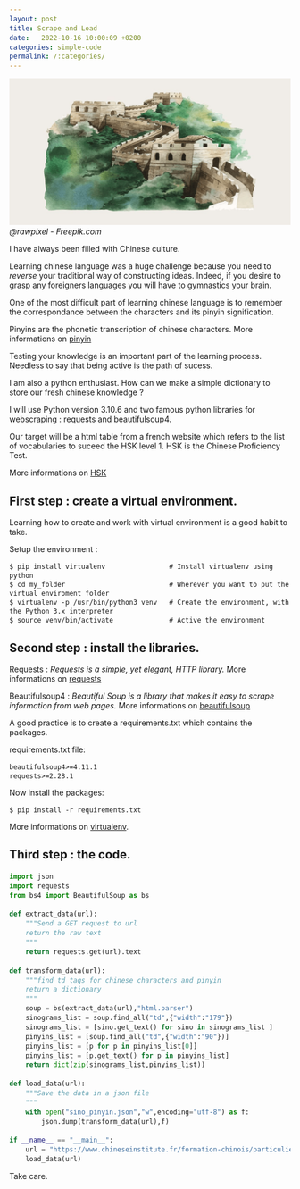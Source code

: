 ```yaml
---
layout: post
title: Scrape and Load
date:   2022-10-16 10:00:09 +0200
categories: simple-code
permalink: /:categories/
---
```

![image](/assets/images/chinese-wall.png)
*@rawpixel - Freepik.com*

I have always been filled with Chinese culture.

Learning chinese language was a huge challenge because you need to *reverse* your traditional way of constructing ideas. Indeed, if you desire to grasp any foreigners languages you will have to gymnastics your brain.

One of the most difficult part of learning chinese language is to remember the correspondance between the characters and its pinyin signification.

Pinyins are the phonetic transcription of chinese characters.
More informations on [pinyin](https://en.wikipedia.org/wiki/Pinyin)

Testing your knowledge is an important part of the learning process. Needless to say that being active is the path of sucess.

I am also a python enthusiast.
How can we make a simple dictionary to store our fresh chinese knowledge ?

I will use Python version 3.10.6 and two famous python libraries for webscraping : requests and beautifulsoup4.

Our target will be a html table from a french website which refers to the list of vocabularies to suceed the HSK level 1. HSK is the Chinese Proficiency Test. 

More informations on [HSK](https://en.wikipedia.org/wiki/Hanyu_Shuiping_Kaoshi)


## First step : create a virtual environment.

Learning how to create and work with virtual environment is a good habit to take. 

Setup the environment :

    $ pip install virtualenv                # Install virtualenv using python 
    $ cd my_folder                          # Wherever you want to put the virtual enviroment folder
    $ virtualenv -p /usr/bin/python3 venv   # Create the environment, with the Python 3.x interpreter
    $ source venv/bin/activate              # Active the environment


## Second step : install the libraries.

Requests : *Requests is a simple, yet elegant, HTTP library.*
More informations on [requests](https://pypi.org/project/requests/)

Beautifulsoup4 : *Beautiful Soup is a library that makes it easy to scrape information from web pages.*
More informations on [beautifulsoup](https://pypi.org/project/beautifulsoup4/)

A good practice is to create a requirements.txt which contains the packages.

requirements.txt file:

    beautifulsoup4>=4.11.1
    requests>=2.28.1


Now install the packages:

    $ pip install -r requirements.txt

More informations on [virtualenv](http://docs.python-guide.org/en/latest/dev/virtualenvs/).


## Third step : the code.

```python
import json
import requests
from bs4 import BeautifulSoup as bs

def extract_data(url):
    """Send a GET request to url
    return the raw text
    """
    return requests.get(url).text

def transform_data(url):
    """find td tags for chinese characters and pinyin
    return a dictionary 
    """
    soup = bs(extract_data(url),"html.parser")
    sinograms_list = soup.find_all("td",{"width":"179"})
    sinograms_list = [sino.get_text() for sino in sinograms_list ]
    pinyins_list = [soup.find_all("td",{"width":"90"})]
    pinyins_list = [p for p in pinyins_list[0]]
    pinyins_list = [p.get_text() for p in pinyins_list]
    return dict(zip(sinograms_list,pinyins_list))

def load_data(url):
    """Save the data in a json file
    """
    with open("sino_pinyin.json","w",encoding="utf-8") as f:
        json.dump(transform_data(url),f)

if __name__ == "__main__":
    url = "https://www.chineseinstitute.fr/formation-chinois/particuliers/cours-de-chinois-adultes/preparation-hsk-bct/hsk-test-de-niveau-de-chinois/hsk-niveau-1/hsk-1-vocabulaire-a-connaitre"
    load_data(url)
```

Take care.